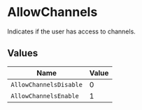 # AllowChannels

Indicates if the user has access to channels.


## Values

| Name                   | Value                  |
| ---------------------- | ---------------------- |
| `AllowChannelsDisable` | 0                      |
| `AllowChannelsEnable`  | 1                      |